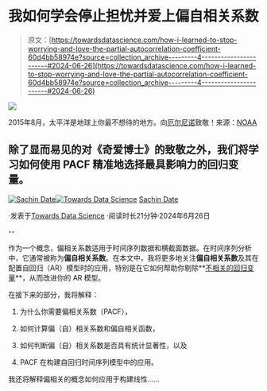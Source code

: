 # 我如何学会停止担忧并爱上偏自相关系数

> 原文：[https://towardsdatascience.com/how-i-learned-to-stop-worrying-and-love-the-partial-autocorrelation-coefficient-60d4bb58974e?source=collection_archive---------4-----------------------#2024-06-26](https://towardsdatascience.com/how-i-learned-to-stop-worrying-and-love-the-partial-autocorrelation-coefficient-60d4bb58974e?source=collection_archive---------4-----------------------#2024-06-26)

![](../Images/111071cc8a5218d7ca171d13e8e9b5d1.png)

2015年8月，太平洋是地球上你最不想待的地方。向[厄尔尼诺](https://www.climate.gov/enso)致敬！来源：[NOAA](https://www.climate.gov/media/6413)

## 除了显而易见的对《奇爱博士》的致敬之外，我们将学习如何使用 PACF 精准地选择最具影响力的回归变量。

[](https://timeseriesreasoning.medium.com/?source=post_page---byline--60d4bb58974e--------------------------------)[![Sachin Date](../Images/bd023298b414caf88f79b00ef032d065.png)](https://timeseriesreasoning.medium.com/?source=post_page---byline--60d4bb58974e--------------------------------)[](https://towardsdatascience.com/?source=post_page---byline--60d4bb58974e--------------------------------)[![Towards Data Science](../Images/a6ff2676ffcc0c7aad8aaf1d79379785.png)](https://towardsdatascience.com/?source=post_page---byline--60d4bb58974e--------------------------------) [Sachin Date](https://timeseriesreasoning.medium.com/?source=post_page---byline--60d4bb58974e--------------------------------)

·发表于[Towards Data Science](https://towardsdatascience.com/?source=post_page---byline--60d4bb58974e--------------------------------) ·阅读时长21分钟·2024年6月26日

--

作为一个概念，偏相关系数适用于时间序列数据和横截面数据。在时间序列分析中，它通常被称为**偏自相关系数**。在本文中，我将更多地关注**偏自相关系数**及其在配置自回归（AR）模型时的应用，特别是在它如何帮助你剔除**[不相关的回归变量](https://medium.com/towards-data-science/what-happens-when-you-include-irrelevant-variables-in-your-regression-model-77ab614f7073)**，从而改进你的 AR 模型。

在接下来的部分，我将解释：

1.  为什么你需要偏相关系数（PACF），

1.  如何计算偏（自）相关系数和偏自相关函数，

1.  如何判断偏（自）相关系数是否具有统计显著性，以及

1.  PACF 在构建自回归时间序列模型中的应用。

我还将解释偏相关的概念如何应用于构建线性……
